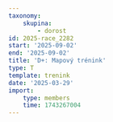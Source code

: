 ```yaml
---
taxonomy:
    skupina:
        - dorost
id: 2025-race_2282
start: '2025-09-02'
end: '2025-09-02'
title: 'D+: Mapový trénink'
type: T
template: trenink
date: '2025-03-29'
import:
    type: members
    time: 1743267004
---
```


